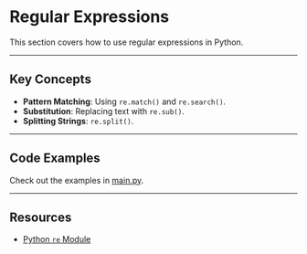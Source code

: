 # Regular Expressions

This section covers how to use regular expressions in Python.

---

## Key Concepts
- **Pattern Matching**: Using `re.match()` and `re.search()`.
- **Substitution**: Replacing text with `re.sub()`.
- **Splitting Strings**: `re.split()`.

---

## Code Examples
Check out the examples in [main.py](main.py).

---

## Resources
- [Python `re` Module](https://docs.python.org/3/library/re.html)